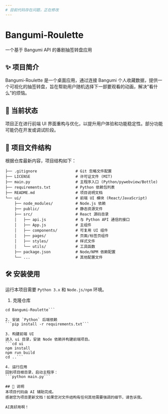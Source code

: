 ```yaml
---
# 目前代码存在问题，正在修改
---
```



#
#
#


# Bangumi-Roulette

一个基于 Bangumi API 的番剧抽签转盘应用
## ✨ 项目简介
Bangumi-Roulette 是一个桌面应用，通过连接 Bangumi 个人收藏数据，提供一个可视化的抽签转盘，旨在帮助用户随机选择下一部要观看的动画，解决“看什么”的烦恼。
## 🚧 当前状态
项目正在进行前端 UI 界面重构与优化，以提升用户体验和功能稳定性。部分功能可能仍在开发或调试阶段。
## 📁 项目文件结构
根据仓库最新内容，项目结构如下：
```Bangumi-Roulette/
├── .gitignore                 # Git 忽略文件配置
├── LICENSE                    # 许可证文件 (MIT)
├── main.py                    # 主程序入口 (Python/pywebview/Bottle)
├── requirements.txt           # Python 依赖包列表
├── README.md                  # 项目说明文档
└── ui/                        # 前端 UI 模块 (React/JavaScript)
    ├── node_modules/          # Node.js 依赖
    ├── public/                # 静态资源文件
    ├── src/                   # React 源码目录
    │   ├── api.js             # 与 Python API 通信的接口
    │   ├── App.js             # 主组件
    │   ├── components/        # 可复用 UI 组件
    │   ├── pages/             # 页面/标签页组件
    │   ├── styles/            # 样式文件
    │   └── utils/             # 工具函数
    ├── package.json           # Node/NPM 依赖配置
    └── ...                    # 其他配置文件
```

## 🛠️ 安装使用
运行本项目需要 `Python 3.x` 和 `Node.js/npm` 环境。
1. 克隆仓库
```git clone https://github.com/AWA0427/Bangumi-Roulette.git
cd Bangumi-Roulette```

2. 安装 `Python` 后端依赖
```pip install -r requirements.txt```

3. 构建前端 UI
进入 ui 目录，安装 Node 依赖并构建前端项目。
```cd ui
npm install
npm run build
cd ..```

4. 运行应用
回到项目根目录，启动主程序：
```python main.py```

## 📝 说明
本项目代码由 AI 辅助完成。
感谢您为项目更新文档！如果您对文件结构有任何其他需要强调的细节，请告诉我。

AI真好用啊！
